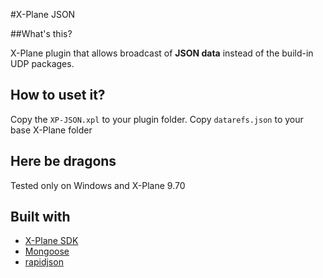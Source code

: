 #X-Plane JSON

##What's this?

X-Plane plugin that allows broadcast of **JSON data** instead of the build-in UDP packages.

## How to uset it?

Copy the `XP-JSON.xpl` to your plugin folder.
Copy `datarefs.json` to your base X-Plane folder

## Here be dragons

Tested only on Windows and X-Plane 9.70

## Built with

- [X-Plane SDK](http://www.xsquawkbox.net/xpsdk/mediawiki/Main_Page)
- [Mongoose](https://github.com/cesanta/mongoose)
- [rapidjson](http://rapidjson.org/)
